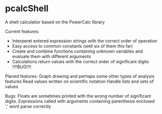 pcalcShell
==========

A shell calculatior based on the PowerCalc library

Current features:
*  Interperet entered expression strings with the correct order of operation
*  Easy access to common constants (well six of them this far)
*  Create and combine functions containing unknown variables and evaluate them with different arguments
*  Calculations return values with the correct order of significant digits !!!!BUG!!!!
  
Planed features:
  Graph drawing and perhaps some other types of analysis features
  Read values written on scientific notation
  Handle lists and sets of values
  
Bugs:
  Floats are sometimes printed with the wrong number of significant digits.
  Expressions called with arguments containing parenthesis enclosed ',' wont parse correctly
